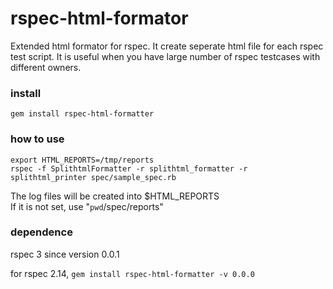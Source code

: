 rspec-html-formator
===================

Extended html formator for rspec. It create seperate html file for each rspec test script.
It is useful when you have large number of rspec testcases with different owners.

### install
`gem install rspec-html-formatter`

### how to use
```
export HTML_REPORTS=/tmp/reports
rspec -f SplithtmlFormatter -r splithtml_formatter -r splithtml_printer spec/sample_spec.rb 
```
The log files will be created into $HTML_REPORTS  
If it is not set, use "`pwd`/spec/reports"

### dependence
rspec 3 since version 0.0.1

for rspec 2.14, `gem install rspec-html-formatter -v 0.0.0`
